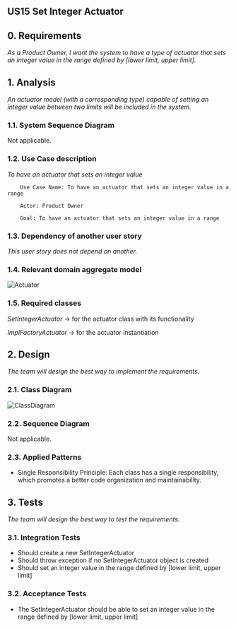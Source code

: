 ## US15 Set Integer Actuator

## 0. Requirements
_As a Product Owner, I want the system to have a type of actuator that sets an integer value in the range
defined by [lower limit, upper limit]._

## 1. Analysis
_An actuator model (with a corresponding type) capable of setting an integer value between two limits will be included in the system._

### 1.1. System Sequence Diagram
Not applicable.

### 1.2. Use Case description
_To have an actuator that sets an integer value_
    
        Use Case Name: To have an actuator that sets an integer value in a range
    
        Actor: Product Owner
    
        Goal: To have an actuator that sets an integer value in a range


### 1.3. Dependency of another user story
_This user story does not depend on another._

### 1.4. Relevant domain aggregate model 
![Actuator](https://github.com/Departamento-de-Engenharia-Informatica/2023-2024-switch-dev-project-assignment-grupo-1/blob/d4d86161ae4fb96ee7daa42a58395cddec6f2ca4/docs/ooa/agreggateModels/Actuator.png)

### 1.5. Required classes
_SetIntegerActuator_ -> for the actuator class with its functionality

_ImplFactoryActuator_ -> for the actuator instantiation


## 2. Design
_The team will design the best way to implement the requirements._
### 2.1. Class Diagram
![ClassDiagram](https://github.com/Departamento-de-Engenharia-Informatica/2023-2024-switch-dev-project-assignment-grupo-1/blob/d4d86161ae4fb96ee7daa42a58395cddec6f2ca4/docs/ood/classDiagram/US15SetIntegerActuator.png)
### 2.2. Sequence Diagram
Not applicable.
### 2.3. Applied Patterns
- Single Responsibility Principle: Each class has a single responsibility, which promotes a better code organization 
and maintainability.

## 3. Tests
_The team will design the best way to test the requirements._
### 3.1. Integration Tests
- Should create a new SetIntegerActuator
- Should throw exception if no SetIntegerActuator object is created
- Should set an integer value in the range defined by [lower limit, upper limit]

### 3.2. Acceptance Tests
- The SetIntegerActuator should be able to set an integer value in the range defined by [lower limit, upper limit]
